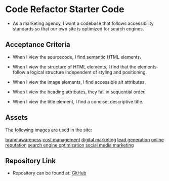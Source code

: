 # Code Refactor Starter Code

- As a marketing agency, I want a codebase that follows accessibility standards so that our own site is optimized for search engines.

## Acceptance Criteria

- When I view the sourcecode, I find semantic HTML elements.

- When I view the structure of HTML elements, I find that the elements follow a logical structure independent of styling and positioning.

- When I view the image elements, I find accessible alt attributes.

- When I view the heading attributes, they fall in sequential order.

- When I view the title element, I find a concise, descriptive title.

## Assets

The following images are used in the site:

[brand awareness](brand-awareness.png)
[cost management](cost-management.png)
[digital marketing](digital-marketing-meeting.jpg)
[lead generation](lead-generation.png)
[online reputation](online-reputation-management.jpg)
[search engine optimization](search-engine-optimization.jpg)
[social media marketing](social-media-marketing.jpg)

## Repository Link

- Repository can be found at:
  [GitHub](https://github.com/susangrace909/urban-octo-telegram.git)
